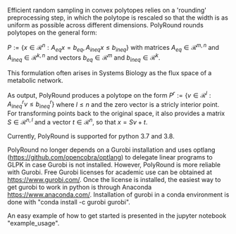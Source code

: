 Efficient random sampling in convex polytopes relies on a 'rounding' preprocessing step, in which the polytope is rescaled so that the width is as uniform as possible across different dimensions.
PolyRound rounds polytopes on the general form:

$`P := \{x \in \mathcal{R}^n: A_{eq}x = b_{eq}, A_{ineq}x \leq b_{ineq}\}`$ with matrices $`A_{eq} \in \mathcal{R}^{m,n}`$ and $`A_{ineq}\in \mathcal{R}^{k,n}`$ and vectors $`b_{eq} \in \mathcal{R}^{m}`$ and $`b_{ineq}\in \mathcal{R}^{k}`$. 

This formulation often arises in Systems Biology as the flux space of a metabolic network.

As output, PolyRound produces a polytope on the form $`P^{r} := \{v \in \mathcal{R}^l: A^{r}_{ineq}v \leq b^{r}_{ineq}\}`$ where $`l \leq n`$ and the zero vector is a stricly interior point. For transforming points back to the original space, it also provides a matrix $`S \in \mathcal{R}^{n,l}`$ and a vector $`t \in \mathcal{R}^{n}`$, so that $`x = Sv + t`$.

Currently, PolyRound is supported for python 3.7 and 3.8.

PolyRound no longer depends on a Gurobi installation and uses optlang (https://github.com/opencobra/optlang) to delegate linear programs to GLPK in case Gurobi is not installed. However, PolyRound is more reliable with Gurobi. Free Gurobi licenses for academic use can be obtained at https://www.gurobi.com/. Once the license is installed, the easiest way to get gurobi to work in python is through Anaconda https://www.anaconda.com/. Installation of gurobi in a conda environment is done with "conda install -c gurobi gurobi".

An easy example of how to get started is presented in the jupyter notebook "example_usage".
